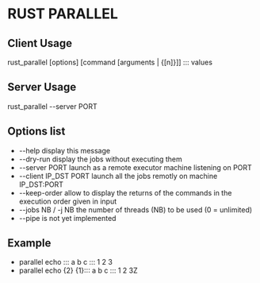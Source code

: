 # RUST PARALLEL

## Client Usage
rust_parallel [options] [command [arguments | {[n]}]] ::: values

## Server Usage
rust_parallel --server PORT
        
## Options list
+ --help                  display this message
+ --dry-run               display the jobs without executing them
+ --server PORT           launch as a remote executor machine listening on PORT
+ --client IP_DST PORT    launch all the jobs remotly on machine IP_DST:PORT
+ --keep-order            allow to display the returns of the commands in the execution order given in input
+ --jobs NB / -j NB       the number of threads (NB) to be used (0 = unlimited)
+ --pipe                  is not yet implemented


## Example
+ parallel echo ::: a b c ::: 1 2 3
+ parallel echo {2} {1}::: a b c ::: 1 2 3Z
